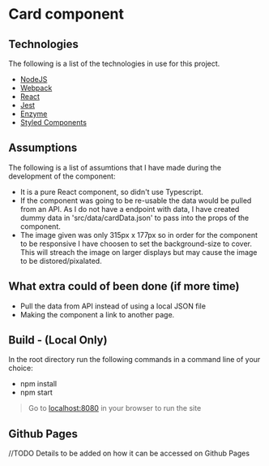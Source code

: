 # Card component

## Technologies

The following is a list of the technologies in use for this project.

* [NodeJS](https://nodejs.org/)
* [Webpack](https://webpack.js.org/)
* [React](https://reactjs.org/)
* [Jest](https://jestjs.io/)
* [Enzyme](https://airbnb.io/enzyme/)
* [Styled Components](https://styled-components.com/)

## Assumptions

The following is a list of assumtions that I have made during the development of the component:

* It is a pure React component, so didn't use Typescript.
* If the component was going to be re-usable the data would be pulled from an API. As I do not have a endpoint with data, I have created dummy data in 'src/data/cardData.json' to pass into the props of the component.
* The image given was only 315px x 177px so in order for the component to be responsive I have choosen to set the background-size to cover. This will streach the image on larger displays but may cause the image to be distored/pixalated. 

## What extra could of been done (if more time)

* Pull the data from API instead of using a local JSON file
* Making the component a link to another page. 


## Build - (Local Only)

In the root directory run the following commands in a command line of your choice:
* npm install
* npm start
> Go to [localhost:8080](http://localhost:8080/) in your browser to run the site

## Github Pages

//TODO
Details to be added on how it can be accessed on Github Pages

